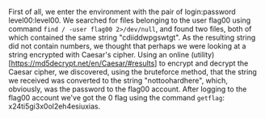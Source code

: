 First of all, we enter the environment with the pair of login:password level00:level00. We searched for files belonging to the user flag00 using command `find / -user flag00 2>/dev/null`, and found two files, both of which contained the same string "cdiiddwpgswtgt". As the resulting string did not contain numbers, we thought that perhaps we were looking at a string encrypted with Caesar's cipher. Using an online (utility)[https://md5decrypt.net/en/Caesar/#results] to encrypt and decrypt the Caesar cipher, we discovered, using the bruteforce method, that the string we received was converted to the string "nottoohardhere", which, obviously, was the password to the flag00 account.
After logging to the flag00 account we've got the 0 flag using the command `getflag`: x24ti5gi3x0ol2eh4esiuxias.
